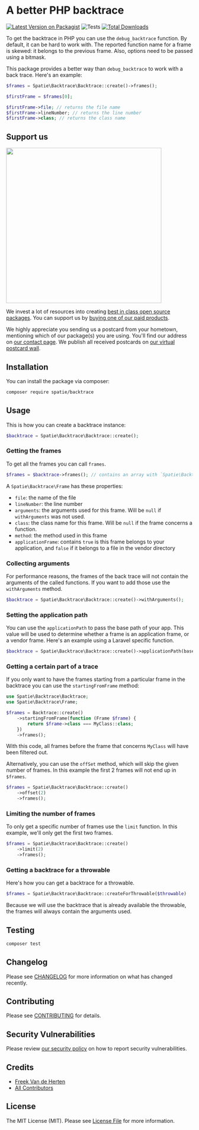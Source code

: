 # A better PHP backtrace

[![Latest Version on Packagist](https://img.shields.io/packagist/v/spatie/backtrace.svg?style=flat-square)](https://packagist.org/packages/spatie/backtrace)
![Tests](https://github.com/spatie/backtrace/workflows/Tests/badge.svg)
[![Total Downloads](https://img.shields.io/packagist/dt/spatie/backtrace.svg?style=flat-square)](https://packagist.org/packages/spatie/backtrace)

To get the backtrace in PHP you can use the `debug_backtrace` function. By default, it can be hard to work with. The
reported function name for a frame is skewed: it belongs to the previous frame. Also, options need to be passed using a bitmask.

This package provides a better way than `debug_backtrace` to work with a back trace. Here's an example:

```php
$frames = Spatie\Backtrace\Backtrace::create()->frames(); 

$firstFrame = $frames[0];

$firstFrame->file; // returns the file name
$firstFrame->lineNumber; // returns the line number
$firstFrame->class; // returns the class name
```

## Support us

[<img src="https://github-ads.s3.eu-central-1.amazonaws.com/backtrace.jpg?t=1" width="419px" />](https://spatie.be/github-ad-click/backtrace)

We invest a lot of resources into creating [best in class open source packages](https://spatie.be/open-source). You can
support us by [buying one of our paid products](https://spatie.be/open-source/support-us).

We highly appreciate you sending us a postcard from your hometown, mentioning which of our package(s) you are using.
You'll find our address on [our contact page](https://spatie.be/about-us). We publish all received postcards
on [our virtual postcard wall](https://spatie.be/open-source/postcards).

## Installation

You can install the package via composer:

```bash
composer require spatie/backtrace
```

## Usage

This is how you can create a backtrace instance:

```php
$backtrace = Spatie\Backtrace\Backtrace::create();
```

### Getting the frames

To get all the frames you can call `frames`.

```php
$frames = $backtrace->frames(); // contains an array with `Spatie\Backtrace\Frame` instances
```

A `Spatie\Backtrace\Frame` has these properties:

- `file`: the name of the file
- `lineNumber`: the line number
- `arguments`: the arguments used for this frame. Will be `null` if `withArguments` was not used.
- `class`: the class name for this frame. Will be `null` if the frame concerns a function.
- `method`: the method used in this frame
- `applicationFrame`: contains `true` is this frame belongs to your application, and `false` if it belongs to a file in
  the vendor directory

### Collecting arguments

For performance reasons, the frames of the back trace will not contain the arguments of the called functions. If you
want to add those use the `withArguments` method.

```php
$backtrace = Spatie\Backtrace\Backtrace::create()->withArguments();
```

### Setting the application path

You can use the `applicationPath` to pass the base path of your app. This value will be used to determine whether a
frame is an application frame, or a vendor frame. Here's an example using a Laravel specific function.

```php
$backtrace = Spatie\Backtrace\Backtrace::create()->applicationPath(base_path());
```

### Getting a certain part of a trace

If you only want to have the frames starting from a particular frame in the backtrace you can use
the `startingFromFrame` method:

```php
use Spatie\Backtrace\Backtrace;
use Spatie\Backtrace\Frame;

$frames = Backtrace::create()
    ->startingFromFrame(function (Frame $frame) {
        return $frame->class === MyClass::class;
    })
    ->frames();
```

With this code, all frames before the frame that concerns `MyClass` will have been filtered out.

Alternatively, you can use the `offSet` method, which will skip the given number of frames. In this example the first 2 frames will not end up in `$frames`.

```php
$frames = Spatie\Backtrace\Backtrace::create()
    ->offset(2)
    ->frames();
```

### Limiting the number of frames

To only get a specific number of frames use the `limit` function. In this example, we'll only get the first two frames.

```php
$frames = Spatie\Backtrace\Backtrace::create()
    ->limit(2)
    ->frames();
```

###  Getting a backtrace for a throwable

Here's how you can get a backtrace for a throwable.

```php
$frames = Spatie\Backtrace\Backtrace::createForThrowable($throwable)
```

Because we will use the backtrace that is already available the throwable, the frames will always contain the arguments used.

## Testing

``` bash
composer test
```

## Changelog

Please see [CHANGELOG](CHANGELOG.md) for more information on what has changed recently.

## Contributing

Please see [CONTRIBUTING](.github/CONTRIBUTING.md) for details.

## Security Vulnerabilities

Please review [our security policy](../../security/policy) on how to report security vulnerabilities.

## Credits

- [Freek Van de Herten](https://github.com/freekmurze)
- [All Contributors](../../contributors)

## License

The MIT License (MIT). Please see [License File](LICENSE.md) for more information.
